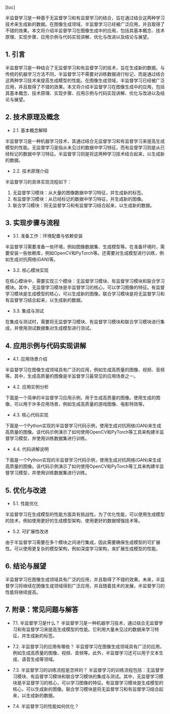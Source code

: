 
[toc]                    
                
                
半监督学习是一种基于无监督学习和有监督学习的结合，旨在通过结合这两种学习技术来生成新的数据。在图像生成领域，半监督学习已经被广泛应用，并且取得了不错的效果。本文将介绍半监督学习在图像生成中的应用，包括其基本概念、技术原理、实现步骤、应用示例与代码实现讲解、优化与改进以及结论与展望。

## 1. 引言

半监督学习是一种结合了无监督学习和有监督学习的技术，旨在生成新的数据。与传统的机器学习方法不同，半监督学习不需要对训练数据进行标记，而是通过结合这两种学习技术来提高生成模型的性能。在图像生成领域，半监督学习已经被广泛应用，并且取得了不错的效果。本文将介绍半监督学习在图像生成中的应用，包括其基本概念、技术原理、实现步骤、应用示例与代码实现讲解、优化与改进以及结论与展望。

## 2. 技术原理及概念

- 2.1. 基本概念解释

半监督学习是一种机器学习技术，其通过结合无监督学习和有监督学习来提高生成模型的性能。无监督学习是指从未见过的数据中学习特征，而有监督学习则是从已经标记的数据中学习特征。半监督学习则是将这两种学习技术结合起来，以生成新的数据。

- 2.2. 技术原理介绍

半监督学习的具体实现流程如下：

1. 无监督学习模块：从大量的图像数据中学习特征，并生成新的标签。
2. 有监督学习模块：从已经标记的数据中学习特征，并生成新的图像。
3. 联合学习模块：将无监督学习和有监督学习结合起来，以生成新的数据。

## 3. 实现步骤与流程

- 3.1. 准备工作：环境配置与依赖安装

半监督学习需要准备一些环境，例如图像数据集、生成模型等。在准备环境时，需要安装一些依赖库，例如OpenCV和PyTorch等。还需要对生成模型进行训练，例如生成对抗网络(GAN)等。

- 3.2. 核心模块实现

在核心模块中，需要实现三个模块：无监督学习模块、有监督学习模块和联合学习模块。其中，无监督学习模块是半监督学习的核心，可以学习图像的特征。有监督学习模块是生成模型的核心，可以生成新的图像。联合学习模块是将无监督学习和有监督学习结合起来，以生成新的数据。

- 3.3. 集成与测试

在集成与测试时，需要将无监督学习模块、有监督学习模块和联合学习模块进行集成，并使用测试数据集对生成模型进行测试。

## 4. 应用示例与代码实现讲解

- 4.1. 应用场景介绍

半监督学习在图像生成领域具有广泛的应用，例如生成高质量的图像、视频、音频等。其中，生成高质量的图像是半监督学习最常见的应用场景之一。

- 4.2. 应用实例分析

下面是一个简单的半监督学习应用示例，用于生成高质量的图像。使用生成的图像，可以用于许多应用场景，例如生成高质量的游戏图像、电影特效等。

- 4.3. 核心代码实现

下面是一个Python实现的半监督学习代码示例，使用生成对抗网络(GAN)来生成高质量的图像。该代码示例演示了如何使用OpenCV和PyTorch等工具来构建半监督学习模型，并使用训练数据集进行训练。

- 4.4. 代码讲解说明

下面是一个Python实现的半监督学习代码示例，使用生成对抗网络(GAN)来生成高质量的图像。该代码示例演示了如何使用OpenCV和PyTorch等工具来构建半监督学习模型，并使用训练数据集进行训练。

## 5. 优化与改进

- 5.1. 性能优化

半监督学习在生成模型的性能方面具有挑战性。为了优化性能，可以使用生成模型的技术，例如使用更好的生成模型架构、使用更好的数据增强技术等。

- 5.2. 可扩展性改进

由于半监督学习需要在多个模块之间进行集成，因此需要确保生成模型的可扩展性。可以使用更复杂的模型架构，例如深度学习架构，来扩展生成模型的性能。

## 6. 结论与展望

半监督学习在图像生成领域具有广泛的应用，并且取得了不错的效果。未来，半监督学习将继续在图像生成领域得到广泛应用，并且随着技术的发展，半监督学习的性能将继续提高。

## 7. 附录：常见问题与解答

- 7.1. 半监督学习是什么？
半监督学习是一种机器学习技术，通过结合无监督学习和有监督学习来提高生成模型的性能。它利用大量未见过的数据来学习特征，并生成新的标签。

- 7.2. 半监督学习的应用有哪些？
半监督学习在图像生成领域具有广泛的应用，例如生成高质量的图像、视频、音频等。此外，半监督学习还可以用于文本生成、语音生成等领域。

- 7.3. 半监督学习的训练流程是怎样的？
半监督学习的训练流程包括：无监督学习模块、有监督学习模块和联合学习模块的集成与测试。其中，无监督学习模块是半监督学习的核心，可以学习图像的特征。有监督学习模块是生成模型的核心，可以生成新的图像。联合学习模块是将无监督学习和有监督学习结合起来，以生成新的数据。

- 7.4. 半监督学习的性能如何优化？

